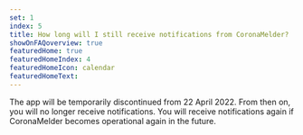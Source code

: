 ```yaml
---
set: 1
index: 5
title: How long will I still receive notifications from CoronaMelder?
showOnFAQoverview: true
featuredHome: true
featuredHomeIndex: 4
featuredHomeIcon: calendar
featuredHomeText: 
---
```

The app will be temporarily discontinued from 22 April 2022. From then on, you will no longer receive notifications. You will receive notifications again if CoronaMelder becomes operational again in the future.
